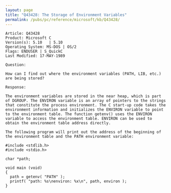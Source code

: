 ```yaml
---
layout: page
title: "Q43428: The Storage of Environment Variables"
permalink: /pubs/pc/reference/microsoft/kb/Q43428/
---
```


	Article: Q43428
	Product: Microsoft C
	Version(s): 5.10   | 5.10
	Operating System: MS-DOS | OS/2
	Flags: ENDUSER | S_QuickC
	Last Modified: 17-MAY-1989
	
	Question:
	
	How can I find out where the environment variables (PATH, LIB, etc.)
	are being stored?
	
	Response:
	
	The environment variables are stored in the near heap, which is part
	of DGROUP. The ENVIRON variable is an array of pointers to the strings
	that constitute the process environment. The C start-up code takes the
	environment information and initializes the ENVIRON variable to point
	to the environment table. The function getenv() uses the ENVIRON
	variable to access the environment table. ENVIRON can be used to
	obtain the environment table address directly.
	
	The following program will print out the address of the beginning of
	the environment table and the PATH environment variable:
	
	#include <stdlib.h>
	#include <stdio.h>
	
	char *path;
	
	void main (void)
	{
	  path = getenv( "PATH" );
	  printf( "path: %s\nenviron: %x\n", path, environ );
	}
